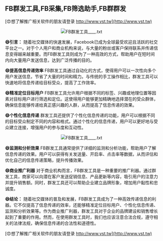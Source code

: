 ## **FB群发工具,FB采集,FB筛选助手,FB群群发**

[😍想了解推广相关软件的朋友请登录 http://www.vst.tw](http://www.vst.tw)

 <center><img src="https://vst.tw/MP4/tuiguang/png/5.png" alt="FB群发工具____.txt"></center>

**😄引言：**
随着社交媒体的快速发展，Facebook已成为全球最受欢迎且活跃的社交平台之一。对于个人用户和商业机构来说，与大量的粉丝或客户保持联系并传递信息变得越来越重要。而FB群发工具则成为了一种高效的方式，帮助用户在短时间内向大量用户发送信息，达到广泛传播的目的。

**😄提高信息传递效率**
FB群发工具通过自动化的方式，使得用户可以一次性向多个用户发送信息，节省了大量的时间和精力。与传统的手工操作相比，群发工具可以快速地将信息传递给目标受众，提高了工作效率。

**😄精准定位目标用户**
FB群发工具允许用户根据不同的标签、兴趣或地理位置等因素对目标用户进行筛选和定位。这使得用户能够更加精确地选择潜在的受众群体，确保信息能够传递给真正感兴趣的人群，从而提高了信息传递的效果。

**😄个性化信息传递**
群发工具还提供了个性化信息传递的功能，用户可以根据不同的目标受众制定不同的内容和格式。通过个性化的信息传递，用户可以更好地与受众建立连接，增强用户的参与度和互动性。

 <center><img src="https://vst.tw/MP4/tuiguang/png/7.png" alt="FB群发工具____.txt"></center>

**😄监测和分析效果**
FB群发工具通常提供了详细的监测和分析功能，帮助用户了解信息传递的效果。用户可以获得有关发送量、开启率、点击率等数据，从而评估和优化自己的信息传递策略，提升传播效果。

**😄商业推广利器**
对于商业机构而言，FB群发工具是一种重要的推广利器。通过群发工具，商家可以向潜在客户发送促销信息、产品更新等内容，吸引用户的注意力并提升销售额。同时，群发工具还可以帮助企业建立品牌形象，增加用户黏性和忠诚度。

**😄结论：**
随着社交媒体的普及和发展，FB群发工具成为了一种高效传递信息的利器。它不仅提高了信息传递的效率，还能够精准定位目标用户、个性化信息传递、监测和分析效果等。作为商业推广利器，群发工具对于企业的品牌建设和销售增长起到了重要的作用。然而，在使用群发工具时，我们也应该注意合法合规，遵守相关的法律法规，确保信息传递的合法性和道德性。

[😍想了解推广相关软件的朋友请登录 http://www.vst.tw](http://www.vst.tw)




